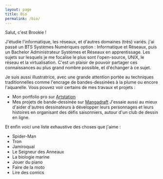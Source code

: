 ```yaml
---
layout: page
title: Bio
permalink: /bio/
---
```


Salut, c'est Brookie ! 

J'étudie l'informatique, les réseaux, et d'autres domaines (très) variés. j'ai passé un BTS Systèmes Numériques option : Informatique et Réseaux, puis un Bachelor Administrateur Systèmes et Réseaux en apprentissage. Les sujets sur lesquels je me focalise le plus sont l'open-source, UNIX, le réseau et la virtualisation. C'est un plaisir de pouvoir partager ces connaissances au plus grand nombre possible, et d'échanger à ce sujet. 

Je suis aussi illustratrice, avec une grande attention portée au techniques traditionnelles comme l'encrage de bandes-dessinées à la plume ou encore l'aquarelle. Vous pouvez voir certains de mes travaux et projets :
- Mon portfolio pro sur [Artstation](hhttps://beck_brook.artstation.com/)
- Mes projets de bande-dessinée sur [Mangadraft](https://www.mangadraft.com/user/beck-brook)
J'essaie aussi au mieux d'aider d'autres dessinateurs à développer leurs personnages et leurs histoires en organisant des défis saisonniers, autour d'un club de dessin en ligne. 

Et enfin voici une liste exhaustive des choses que j'aime : 
- Spider-Man
- Tron
- Jamiroquai
- Le Seigneur des Anneaux
- La biologie marine
- Jouer du piano
- Faire de la moto 
- Lire des comics


